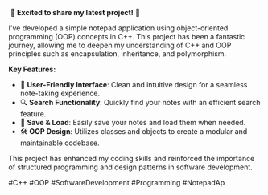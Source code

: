 
<img src="">
🚀 <b>Excited to share my latest project!</b> 🚀

I've developed a simple notepad application using object-oriented programming (OOP) concepts in C++. This project has been a fantastic journey, allowing me to deepen my understanding of C++ and OOP principles such as encapsulation, inheritance, and polymorphism.

<b>Key Features:</b>
<ul>
  <li>📝 <b>User-Friendly Interface</b>: Clean and intuitive design for a seamless note-taking experience.</li>
  <li>🔍 <b>Search Functionality</b>: Quickly find your notes with an efficient search feature.</li>
  <li>💾 <b>Save & Load</b>: Easily save your notes and load them when needed.</li>
  <li>🛠️ <b>OOP Design</b>: Utilizes classes and objects to create a modular and maintainable codebase.</li>
</ul>

<p>This project has enhanced my coding skills and reinforced the importance of structured programming and design patterns in software development.</p>
<p>#C++ #OOP #SoftwareDevelopment #Programming #NotepadAp</p>
